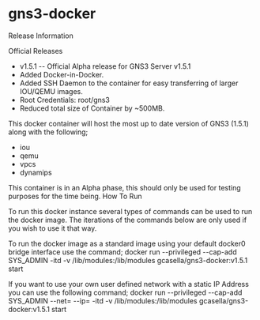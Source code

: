 # gns3-docker
Release Information

Official Releases

* v1.5.1 -- Official Alpha release for GNS3 Server v1.5.1
* Added Docker-in-Docker.
* Added SSH Daemon to the container for easy transferring of larger IOU/QEMU images.
* Root Credentials: root/gns3
* Reduced total size of Container by ~500MB.

This docker container will host the most up to date version of GNS3 (1.5.1) along with the following;

* iou
* qemu
* vpcs
* dynamips

This container is in an Alpha phase, this should only be used for testing purposes for the time being.
How To Run

To run this docker instance several types of commands can be used to run the docker image.
The iterations of the commands below are only used if you wish to use it that way.

To run the docker image as a standard image using your default docker0 bridge interface use the command;
docker run --privileged --cap-add SYS_ADMIN -itd -v /lib/modules:/lib/modules gcasella/gns3-docker:v1.5.1 start

If you want to use your own user defined network with a static IP Address you can use the following command;
docker run --privileged --cap-add SYS_ADMIN --net=<net-name> --ip=<ip-addr> -itd -v /lib/modules:/lib/modules gcasella/gns3-docker:v1.5.1 start


